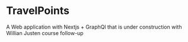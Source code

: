 # TravelPoints
A Web application with Nextjs + GraphQl that is under construction with Willian Justen course follow-up
